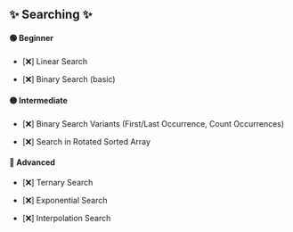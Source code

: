 ## ✨ Searching ✨


#### 🟢 Beginner

* [❌] Linear Search
    
* [❌] Binary Search (basic)
    

#### 🟡 Intermediate

* [❌] Binary Search Variants (First/Last Occurrence, Count Occurrences)
    
* [❌] Search in Rotated Sorted Array
    

#### 🔴 Advanced

* [❌] Ternary Search
    
* [❌] Exponential Search
    
* [❌] Interpolation Search